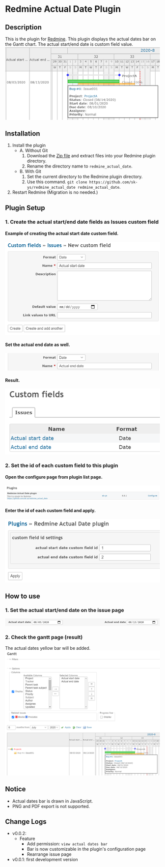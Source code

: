 # Redmine Actual Date Plugin

## Description
This is the plugin for [Redmine](http://www.redmine.org/).
This plugin displays the actual dates bar on the Gantt chart.
The actual start/end date is custom field value.
![](./doc/gantt_page_zoom.png)

## Installation
1. Install the plugin
    - A. Without Git
        1. Download the [Zip file](https://github.com/sk-ys/redmine_actual_date/archive/master.zip) and extract files into your Redmine plugin directory.
        2. Rename the directory name to `redmine_actual_date`.
    - B. With Git
        1. Set the current directory to the Redmine plugin directory.
        2. Use this command. `git clone https://github.com/sk-ys/redmine_actual_date redmine_actual_date`.
2. Restart Redmine (Migration is no needed.)

## Plugin Setup
### 1. Create the actual start/end date fields as Issues custom field
#### Example of creating the actual start date custom field.
![](./doc/create_issues_custom_field_start_date.png)
#### Set the actual end date as well.
![](./doc/create_issues_custom_field_end_date.png)
#### Result.
![](./doc/create_issues_custom_field_list.png)

### 2. Set the id of each custom field to this plugin
#### Open the configure page from plugin list page.
![](./doc/plugin_list.png)

#### Enter the id of each custom field and apply.
![](./doc/plugin_config.png)

## How to use
### 1. Set the actual start/end date on the issue page
![](./doc/issue_page_zoom.png)

### 2. Check the gantt page (result)
The actual dates yellow bar will be added.
![](./doc/gantt_page.png)

## Notice
- Actual dates bar is drawn in JavaScript.
- PNG and PDF export is not supported.

## Change Logs
- v0.0.2:
    - Feature
        - Add permission: `view actual dates bar`
        - Bar is now customizable in the plugin's configuration page
        - Rearrange issue page
- v0.0.1: first development version

